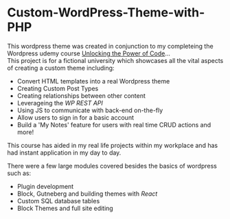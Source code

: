 # Custom-WordPress-Theme-with-PHP
This wordpress theme was created in conjunction to my completeing the Wordpress udemy course
[Unlocking the Power of Code](https://udemy-certificate.s3.amazonaws.com/pdf/UC-0bafb5a2-91b3-4e8b-ab78-880e0c6b1815.pdf)...  
This project is for a fictional university which showcases all the vital aspects of creating a custom theme including:

+ Convert HTML templates into a real Wordpress theme
+ Creating Custom Post Types
+ Creating relationships between other content
+ Leverageing the *WP REST API*
+ Using JS to communicate with back-end on-the-fly
+ Allow users to sign in for a basic account
+ Build a 'My Notes' feature for users with real time CRUD actions and more!

This course has aided in my real life projects within my workplace and has had instant application in my day to day.

There were a few large modules covered besides the basics of wordpress such as:
+ Plugin development
+ Block, Gutneberg and building themes with *React*
+ Custom SQL database tables
+ Block Themes and full site editing

